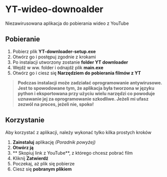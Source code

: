# YT-wideo-downoalder
Niezawirusowana aplikacja do pobierania wideo z YouTube

## Pobieranie

 1. Pobierz plik **YT-downloader-setup.exe**
 2. Otwórz go i postępuj zgodnie z krokami
 3. Po instalacji utworzony zostanie **folder YT downloader**
 4. Wejdź w ww. folder i odnajdź plik **main.exe**
 5. Otwórz go i ciesz się **Narzędziem do pobierania filmów z YT**

> **Podczas instalacji może zadziałać oprogramowanie antywirusowe. Jest to spowodowane tym, że aplikacja była tworzona w języku python i eksportowana przy użyciu wielu narzędzi co powoduje uznawanie jej za oprogramowanie szkodliwe. Jeżeli mi ufasz zezwól na proces, jeżeli nie, spoko!**


## Korzystanie

Aby korzystać z aplikacji, należy wykonać tylko kilka prostych kroków

 1. **Zainstaluj** aplikację *(Poradnik powyżej)*
 2. **Otwórz ją**
 3. ** Skopiuj link z YouTube**, z którego chcesz pobrać film
 4. Kliknij **Zatwierdź**
 5. Poczekaj, aż plik się pobierze
 6. Ciesz się **pobranym plikiem**

